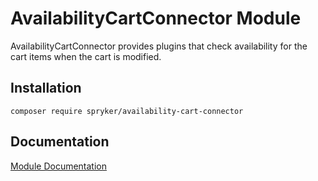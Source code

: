 # AvailabilityCartConnector Module

AvailabilityCartConnector provides plugins that check availability for the cart items when the cart is modified.

## Installation

```
composer require spryker/availability-cart-connector
```

## Documentation

[Module Documentation](https://academy.spryker.com/developing_with_spryker/module_guide/inventory/availability.html)
